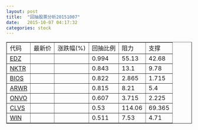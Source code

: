 ```yaml
---
layout: post
title:  "回抽股票分析20151007"
date:   2015-10-07 04:17:32
categories: stock
---
```

<script type="text/javascript">
var stockList = []
stockList.push('gb_edz');
stockList.push('gb_nktr');
stockList.push('gb_bios');
stockList.push('gb_arwr');
stockList.push('gb_onvo');
stockList.push('gb_clvs');
stockList.push('gb_win');
</script>
<table border="1">
 <tr>
 <td>代码</td>
 <td>最新价</td>
 <td>涨跌幅(%)</td>
 <td>回抽比例</td>
 <td>阻力</td>
 <td>支撑</td>
</tr>
  <tr id="edz">
  <td><a href="http://stock.finance.sina.com.cn/usstock/quotes/EDZ.html" target="_blank">EDZ</a></td><td></td><td></td><td>0.994</td><td>55.13</td><td>42.68</td></tr>
  <tr id="nktr">
  <td><a href="http://stock.finance.sina.com.cn/usstock/quotes/NKTR.html" target="_blank">NKTR</a></td><td></td><td></td><td>0.843</td><td>13.1</td><td>9.78</td></tr>
  <tr id="bios">
  <td><a href="http://stock.finance.sina.com.cn/usstock/quotes/BIOS.html" target="_blank">BIOS</a></td><td></td><td></td><td>0.822</td><td>2.865</td><td>1.715</td></tr>
  <tr id="arwr">
  <td><a href="http://stock.finance.sina.com.cn/usstock/quotes/ARWR.html" target="_blank">ARWR</a></td><td></td><td></td><td>0.815</td><td>8.21</td><td>5.4</td></tr>
  <tr id="onvo">
  <td><a href="http://stock.finance.sina.com.cn/usstock/quotes/ONVO.html" target="_blank">ONVO</a></td><td></td><td></td><td>0.607</td><td>3.715</td><td>2.225</td></tr>
  <tr id="clvs">
  <td><a href="http://stock.finance.sina.com.cn/usstock/quotes/CLVS.html" target="_blank">CLVS</a></td><td></td><td></td><td>0.53</td><td>114.06</td><td>69.365</td></tr>
  <tr id="win">
  <td><a href="http://stock.finance.sina.com.cn/usstock/quotes/WIN.html" target="_blank">WIN</a></td><td></td><td></td><td>0.511</td><td>7.53</td><td>4.71</td></tr>
</table>
